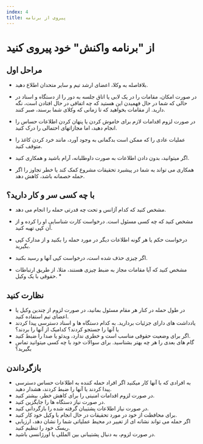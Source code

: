 ```yaml
---
index: 4
title: پیروی از برنامه
---
```

# از "برنامه واکنش" خود پیروی کنید

## مراحل اول

* بلافاصله به وکلا، اعضای ارشد تیم و سایر متحدان اطلاع دهید.
* در صورت امکان، مقامات را در یک لابی یا اتاق جلسه به دور را از دستگاه و اسناد در حالی که شما در حال فهمیدن این هستید که چه اتفاقی در حال افتادن است، نگه دارید. از مقامات بخواهید که تا زمانی که وکلای شما برسند، صبر کنند.
* در صورت لزوم اقدامات لازم برای خاموش کردن یا پنهان کردن اطلاعات حساس را انجام دهید، اما مجازاتهای احتمالی را درک کنید.
* عملیات عادی را که ممکن است بدگمانی به وجود آورد، مانند خرد کردن کاغذ را متوقف کنید.
* اگر میتوانید، بدون دادن اطلاعات به صورت داوطلبانه، آرام باشید و همکاری کنید.

* همکاری می تواند به شما در پیشبرد تحقیقات مشروع کمک کند یا خطر تجاوز را اگر حمله خصمانه باشد،  کاهش دهد.

## با چه کسی سر و کار دارید؟

* مشخص کنید که کدام آژانس و تحت چه قدرتی حمله را انجام می دهد.
* مشخص کنید که چه کسی مسئول است. درخواست کارت شناسایی او را کرده و از آن کپی تهیه کنید.
* درخواست حکم یا هر گونه اطلاعات دیگر در مورد حمله را بکنید و از مدارک کپی بگیرید.
* اگر چیزی حذف شده است، درخواست کپی آنها و رسید بکنید.

* مشخص کنید که آیا مقامات مجاز به ضبط چیزی هستند، مثلا، از طریق ارتباطات حقوقی با یک وکیل. *

## نظارت کنید

* در طول حمله در کنار هر مقام مسئول بمانید، در صورت لزوم از چندین وکیل یا اعضای تیم استفاده کنید.
* یادداشت های دارای جزئیات بردارید. به کدام دستگاه ها و اسناد دسترسی پیدا کردند یا آنها را جستجو کردند؟ کدامیک از آنها را بردند؟
* اگر برای وضعیت حقوقی مناسب است و خطری ندارد، ویدئو یا صدا را ضبط کنید.
* گام های بعدی را هر چه بهتر بشناسید. برای سوالات خود با چه کسی میتوانید تماس بگیرید؟

## بازگرداندن

* به افرادی که با آنها کار میکنید اگر افراد حمله کننده به اطلاعات حساس دسترسی پیدا کردند یا آنها را ضبط کردند، هشدار دهید.
* در صورت لزوم اقدامات امنیتی را برای کاهش خطر، بیشتر کنید.
* در صورت نیاز دستگاه ها را جایگزین کنید.
* در صورت نیاز اطلاعات پشتیبان گرفته شده را بازگردانی کنید.
* برای محافظت از خود در مورد تحقیقات در حال انجام با وکیل خود کار کنید.
* اگر حمله می تواند نشانه ای از تغییر در محیط عملیاتی شما را نشان دهد، ارزیابی ریسک خود را تنظیم کنید.
* در صورت لزوم، به دنبال پشتیبانی بین المللی یا اورژانسی باشید.